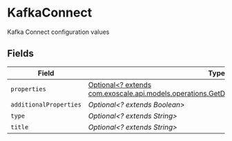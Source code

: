# KafkaConnect

Kafka Connect configuration values


## Fields

| Field                                                                                                                                                          | Type                                                                                                                                                           | Required                                                                                                                                                       | Description                                                                                                                                                    |
| -------------------------------------------------------------------------------------------------------------------------------------------------------------- | -------------------------------------------------------------------------------------------------------------------------------------------------------------- | -------------------------------------------------------------------------------------------------------------------------------------------------------------- | -------------------------------------------------------------------------------------------------------------------------------------------------------------- |
| `properties`                                                                                                                                                   | [Optional<? extends com.exoscale.api.models.operations.GetDbaasSettingsKafkaDbaasProperties>](../../models/operations/GetDbaasSettingsKafkaDbaasProperties.md) | :heavy_minus_sign:                                                                                                                                             | N/A                                                                                                                                                            |
| `additionalProperties`                                                                                                                                         | *Optional<? extends Boolean>*                                                                                                                                  | :heavy_minus_sign:                                                                                                                                             | N/A                                                                                                                                                            |
| `type`                                                                                                                                                         | *Optional<? extends String>*                                                                                                                                   | :heavy_minus_sign:                                                                                                                                             | N/A                                                                                                                                                            |
| `title`                                                                                                                                                        | *Optional<? extends String>*                                                                                                                                   | :heavy_minus_sign:                                                                                                                                             | N/A                                                                                                                                                            |